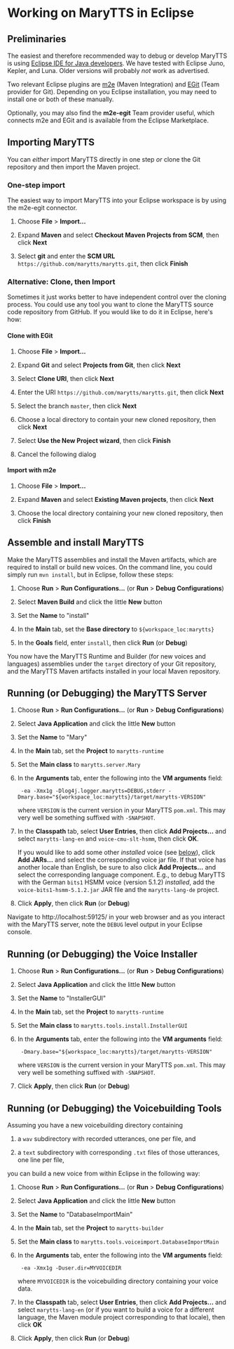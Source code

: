 # Working on MaryTTS in Eclipse #

## Preliminaries ##

The easiest and therefore recommended way to debug or develop MaryTTS is using [Eclipse IDE for Java developers](http://eclipse.org).
We have tested with Eclipse Juno, Kepler, and Luna.
Older versions will probably *not* work as advertised.

Two relevant Eclipse plugins are [m2e](http://eclipse.org/m2e/) (Maven Integration)
and [EGit](http://eclipse.org/egit/) (Team provider for Git).
Depending on you Eclipse installation, you may need to install one or both of these manually.

Optionally, you may also find the **m2e-egit** Team provider useful, which connects m2e and EGit and is available from the Eclipse Marketplace.

## Importing MaryTTS ##

You can *either* import MaryTTS directly in one step *or* clone the Git repository and then import the Maven project.

### One-step import ###

The easiest way to import MaryTTS into your Eclipse workspace is by using the m2e-egit connector.

1. Choose **File** > **Import...**

2. Expand **Maven** and select **Checkout Maven Projects from SCM**, then click **Next**

3. Select **git** and enter the **SCM URL** `https://github.com/marytts/marytts.git`, then click **Finish**

### Alternative: Clone, then Import ###

Sometimes it just works better to have independent control over the cloning process.
You could use any tool you want to clone the MaryTTS source code repository from GitHub.
If you would like to do it in Eclipse, here's how:

#### Clone with EGit ####

1. Choose **File** > **Import...**

2. Expand **Git** and select **Projects from Git**, then click **Next**

3. Select **Clone URI**, then click **Next**

4. Enter the URI `https://github.com/marytts/marytts.git`, then click **Next**

5. Select the branch `master`, then click **Next**

6. Choose a local directory to contain your new cloned repository, then click **Next**

7. Select **Use the New Project wizard**, then click **Finish**

8. Cancel the following dialog

#### Import with m2e ####

1. Choose **File** > **Import...**

2. Expand **Maven** and select **Existing Maven projects**, then click **Next**

3. Choose the local directory containing your new cloned repository, then click **Finish**

## Assemble and install MaryTTS ##

Make the MaryTTS assemblies and install the Maven artifacts, which are required to install or build new voices.
On the command line, you could simply run `mvn install`, but in Eclipse, follow these steps:

1. Choose **Run** > **Run Configurations...** (or **Run** > **Debug Configurations**)

2. Select **Maven Build** and click the little **New** button

3. Set the **Name** to "install"

4. In the **Main** tab, set the **Base directory** to `${workspace_loc:marytts}`

5. In the **Goals** field, enter `install`, then click **Run** (or **Debug**)

You now have the MaryTTS Runtime and Builder (for new voices and languages) assemblies under the `target` directory of your Git repository, and the MaryTTS Maven artifacts installed in your local Maven repository.

## Running (or Debugging) the MaryTTS Server ##

1. Choose **Run** > **Run Configurations...** (or **Run** > **Debug Configurations**)

2. Select **Java Application** and click the little **New** button

3. Set the **Name** to "Mary"

4. In the **Main** tab, set the **Project** to `marytts-runtime`

5. Set the **Main class** to `marytts.server.Mary`

6. In the **Arguments** tab, enter the following into the **VM arguments** field:

		-ea -Xmx1g -Dlog4j.logger.marytts=DEBUG,stderr -Dmary.base="${workspace_loc:marytts}/target/marytts-VERSION"

	where `VERSION` is the current version in your MaryTTS `pom.xml`.
	This may very well be something suffixed with `-SNAPSHOT`.

7. In the **Classpath** tab, select **User Entries**, then click **Add Projects...** and
   select `marytts-lang-en` and `voice-cmu-slt-hsmm`, then click **OK**.

   If you would like to add some other *installed* voice (see [below](#running-or-debugging-the-voice-installer)), click **Add JARs...** and select the corresponding voice jar file. If that voice has another locale than English, be sure to also click **Add Projects...** and select the corresponding language component.
   E.g., to debug MaryTTS with the German `bits1` HSMM voice (version 5.1.2) *installed*, add the `voice-bits1-hsmm-5.1.2.jar` JAR file and the `marytts-lang-de` project.

8. Click **Apply**, then click **Run** (or **Debug**)

Navigate to http://localhost:59125/ in your web browser and as you interact with the MaryTTS server, note the `DEBUG` level output in your Eclipse console.

## Running (or Debugging) the Voice Installer ##

1. Choose **Run** > **Run Configurations...** (or **Run** > **Debug Configurations**)

2. Select **Java Application** and click the little **New** button

3. Set the **Name** to "InstallerGUI"

4. In the **Main** tab, set the **Project** to `marytts-runtime`

5. Set the **Main class** to `marytts.tools.install.InstallerGUI`

6. In the **Arguments** tab, enter the following into the **VM arguments** field:

		-Dmary.base="${workspace_loc:marytts}/target/marytts-VERSION"
	
	where `VERSION` is the current version in your MaryTTS `pom.xml`.
	This may very well be something suffixed with `-SNAPSHOT`.

8. Click **Apply**, then click **Run** (or **Debug**)

## Running (or Debugging) the Voicebuilding Tools ##

Assuming you have a new voicebuilding directory containing

1. a `wav` subdirectory with recorded utterances, one per file, and

2. a `text` subdirectory with corresponding `.txt` files of those utterances, one line per file,

you can build a new voice from within Eclipse in the following way:

1. Choose **Run** > **Run Configurations...** (or **Run** > **Debug Configurations**)

2. Select **Java Application** and click the little **New** button

3. Set the **Name** to "DatabaseImportMain"

4. In the **Main** tab, set the **Project** to `marytts-builder`

5. Set the **Main class** to `marytts.tools.voiceimport.DatabaseImportMain`

6. In the **Arguments** tab, enter the following into the **VM arguments** field:

		-ea -Xmx1g -Duser.dir=MYVOICEDIR
	
	where `MYVOICEDIR` is the voicebuilding directory containing your voice data.

7. In the **Classpath** tab, select **User Entries**, then click **Add Projects...** and
   select `marytts-lang-en` (or if you want to build a voice for a different language, the Maven module project corresponding to that locale), then click **OK**

8. Click **Apply**, then click **Run** (or **Debug**)
